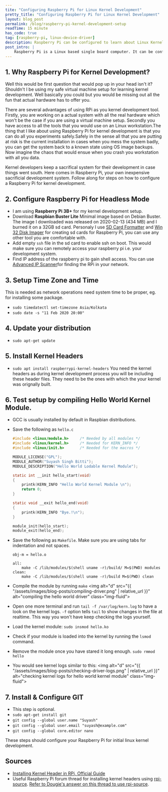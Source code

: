 ```yaml
---
tite: "Configuring Raspberry Pi for Linux Kernel Development"
pretty_title: "Configuring Raspberry Pi for Linux Kernel Development"
layout: blog_post
permalink: /blog/raspberry-pi-kernel-development-setup
readTime: 15 minute
has_code: true
tag: [raspberry-pi, linux-device-driver]
description: Raspberry Pi can be configured to learn about Linux Kernel Development. Know more about configuring RPi for kernel & linux device driver development in this post.
post_intro: |
    Raspberry Pi is a Linux based single board computer. It can be configured to be used as a Linux Kernel Development or Linux Device Driver Development tool. Raspberry Pi can be confirmed easily learning tool for kernel development.
---
```

## 1. Why Raspberry Pi for Kernel Development?
Well this would be first question that would pop up in your head isn't it? Shouldn't I be using my safe virtual machine setup for learning kernel development. Well basically you could but you would be missing out all the fun that actual hardware has to offer you.

There are several advantages of using RPi as you kernel development tool. Firstly, you are working on a actual system with all the real hardware which won't be the case if you are using a virtual machine setup. Secondly you have access to all the tools that you would use on an Linux workstation.The thing that I like about using Raspberry Pi for kernel development is that you can do all you experiments safely.Safely in the sense all that you are putting at risk is the current installation in cases when you mess the system badly, you can get the system back to a known state using OS image backups. Now imagine the chaos that would ensue when you crash you workstation with all you data.

Kernel developers keep a sacrifical system for their development in case things went south. Here comes in Raspberry Pi, your own inexpensive sacrificial development system. Follow along for steps on how to configure a Raspberry Pi for kernel development.

## 2. Configure Raspberry Pi for Headless Mode
+ I am using **Raspberry Pi 3B+** for my kernel development setup.
+ Download **Raspbian Buster Lite** Minimal image based on Debian Buster.
The image I downloaded was released on 2020-02-13 (434 MB) and I burned it on a 32GB sd card.
Personaly I use <a href="https://www.sdcard.org/downloads/formatter/" title="download page of SD Card formatter" target="_blank">SD Card Formatter</a> and <a href="https://sourceforge.net/projects/win32diskimager/" title="download page for win32 disk imager" rel="nofollow" target="_blank">Win 32 Disk Imager</a> for creating sd cards for Raspberry Pi, you
can use any other tool you are comfortable with.
+ Add empty `ssh` file in the sd card to enable ssh on boot. This would make sure you can remotely access
your raspberry pi i.e. your development system.
+ Find IP address of the raspberry pi to gain shell access. 
You can use <a href="https://www.advanced-ip-scanner.com/" title="homepage of advanced ip scanner" target="_blank">Advanced IP Scanner</a>for finding the RPi in your network.

## 3. Setup Time Zone and Time 

This is needed as network operations need system time to be proper, eg. for installing some package. 
+ `sudo timedatectl set-timezone Asia/Kolkata` 
+ `sudo date -s "11 Feb 2020 20:00"`  

## 4. Update your distribution
+ `sudo apt-get update`  

## 5. Install Kernel Headers 
+ `sudo apt install raspberrypi-kernel-headers` 
You need the kernel headers as during kernel development process you will be including these header files.
They need to be the ones with which the your kernel was orignally built.

## 6. Test setup by compiling Hello World Kernel Module. 
+ GCC is usually installed by default in Raspbian distributions.
+ Save the following as `hello.c` 

	```c
	#include <linux/module.h>     /* Needed by all modules */  
	#include <linux/kernel.h>     /* Needed for KERN_INFO */  
	#include <linux/init.h>       /* Needed for the macros */  

	MODULE_LICENSE("GPL");    
	MODULE_AUTHOR("Suyash Singh Bitti");  
	MODULE_DESCRIPTION("Hello World Lodable Kernel Module");  

	static int __init hello_start(void)  
	{  
	    printk(KERN_INFO "Hello World Kernel Module \n");  
	    return 0;  
	}  

	static void __exit hello_end(void)  
	{  
	    printk(KERN_INFO "Bye.!\n");  
	}  

	module_init(hello_start);  
	module_exit(hello_end);  
	```

 

+ Save the following as `Makefile`.
Make sure you are using tabs for indentation and not spaces.

	```make 
	obj-m = hello.o

	all: 
		make -C /lib/modules/$(shell uname -r)/build/ M=$(PWD) modules 
	clean: 
		make -C /lib/modules/$(shell uname -r)/build M=$(PWD) clean 
	``` 

+ Compile the module by running `make`
<img alt="d" src="{{ "/assets/images/blog-posts/compiling-driver.png" | relative_url }}" alt="compiling the hello world driver" class="img-fluid">

+ Open one more terminal and run `tail -f /var/log/kern.log` to have a look on the kernel logs. `-f` option
tells `tail` to show changes in the file at realtime. This way you won't have keep checking the logs yourself.
+ Load the kernel module: `sudo insmod hello.ko`
+ Check if your module is loaded into the kernel by running the `lsmod` command. 
+ Remove the module once you have stared it long enough.
`sudo rmmod hello` 
+ You would see kernel logs similar to this:
<img alt="d" src="{{ "/assets/images/blog-posts/checking-driver-logs.png" | relative_url }}" alt="checking kernel logs for hello world kernel module" class="img-fluid">

## 7. Install & Configure GIT
+ This step is optional. 
+ `sudo apt-get install git`
+ `git config --global user.name "Suyash"`
+ `git config --global user.email "suyash@example.com"`
+ `git config --global core.editor nano`

These steps should configure your Raspberry Pi for initial linux kernel development.

## Sources 
+ <a href="https://www.raspberrypi.org/documentation/linux/kernel/headers.md" title="raspberry pi foundation documentation  for installing kernel headers" target="_blank">Installing Kernel Header in RPi, Official Guide</a>
+ Useful Raspberry Pi forum thread for installing kernel headers using <a href="https://github.com/notro/rpi-source/wiki" titile="wiki page of rpi-source" target="_blank">rpi-source</a>. <a href="https://www.raspberrypi.org/forums/viewtopic.php?t=154749#p1095387" title="Dougie's forum post for using rpi-source" rel="ugc" target="_blank">Refer to Dougie's answer on this thread to use rpi-source</a>.
